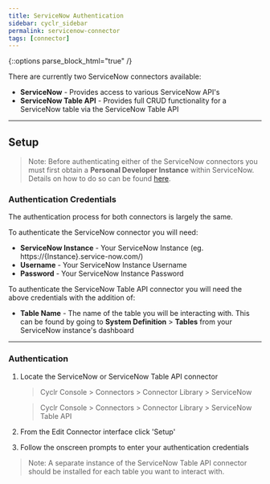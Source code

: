 ```yaml
---
title: ServiceNow Authentication
sidebar: cyclr_sidebar
permalink: servicenow-connector
tags: [connector]
---
```

{::options parse_block_html="true" /}
<section class="card py-5 my-5">
There are currently two ServiceNow connectors available:

- **ServiceNow** - Provides access to various ServiceNow API's
- **ServiceNow Table API** - Provides full CRUD functionality for a ServiceNow table via the ServiceNow Table API

---

## Setup

> Note: Before authenticating either of the ServiceNow connectors you must first obtain a **Personal Developer Instance** within ServiceNow. Details on how to do so can be found [here](https://developer.servicenow.com/dev.do#!/learn/learning-plans/orlando/technology_partner_program/app_store_learnv2_buildmyfirstapp_orlando_personal_developer_instances).

### Authentication Credentials

The authentication process for both connectors is largely the same.

To authenticate the ServiceNow connector you will need:

- **ServiceNow Instance** - Your ServiceNow Instance (eg. https://<span>{Instance}.service-now</span>.com/)
- **Username** - Your ServiceNow Instance Username
- **Password** - Your ServiceNow Instance Password

To authenticate the ServiceNow Table API connector you will need the above credentials with the addition of:

- **Table Name** - The name of the table you will be interacting with. This can be found by going to **System Definition** > **Tables** from your ServiceNow instance's dashboard

---

### Authentication

1. Locate the ServiceNow or ServiceNow Table API connector

   > Cyclr Console > Connectors > Connector Library > ServiceNow
   
   > Cyclr Console > Connectors > Connector Library > ServiceNow Table API

2. From the Edit Connector interface click 'Setup'

3. Follow the onscreen prompts to enter your authentication credentials

> Note: A separate instance of the ServiceNow Table API connector should be installed for each table you want to interact with.

</section>
